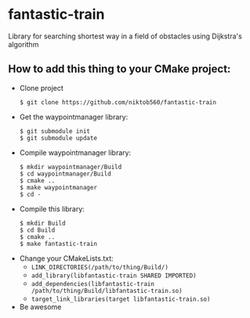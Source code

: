 # fantastic-train
Library for searching shortest way in a field of obstacles using Dijkstra's algorithm
  
## How to add this thing to your CMake project:
* Clone project
  ``` 
  $ git clone https://github.com/niktob560/fantastic-train 
  ```
* Get the waypointmanager library:
  ```
  $ git submodule init 
  $ git submodule update 
  ```
* Compile waypointmanager library:
     ```
     $ mkdir waypointmanager/Build
     $ cd waypointmanager/Build
     $ cmake ..
     $ make waypointmanager
     $ cd -
     ```
* Compile this library:
     ```
     $ mkdir Build
     $ cd Build
     $ cmake ..
     $ make fantastic-train
     ```
* Change your CMakeLists.txt:
  * ``LINK_DIRECTORIES(/path/to/thing/Build/)`` 
  * ``add_library(libfantastic-train SHARED IMPORTED)``
  * ``add_dependencies(libfantastic-train /path/to/thing/Build/libfantastic-train.so)``
  * ``target_link_libraries(target libfantastic-train.so)``
* Be awesome
